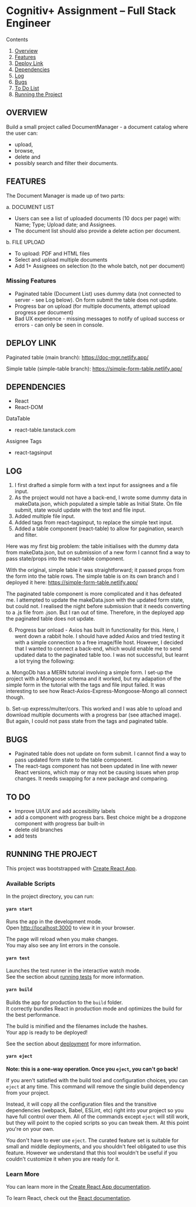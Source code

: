 # Cognitiv+ Assignment – Full Stack Engineer

Contents

1. [Overview](#overview)
2. [Features](#features)
3. [Deploy Link](#deploy)
4. [Dependencies](#dependencies)
5. [Log](#log)
6. [Bugs](#bugs)
7. [To Do List](#todo)
8. [Running the Project](#runproject)


## OVERVIEW <a name="overview"></a>

Build a small project called DocumentManager - a document catalog where the user can:
- upload,
- browse,
- delete and 
- possibly search and filter their documents.


## FEATURES <a name="features"></a>

The Document Manager is made up of two parts:

a. DOCUMENT LIST
- Users can see a list of uploaded documents (10 docs per page) with: Name; Type; Upload date; and Assignees.
- The document list should also provide a delete action per document.

b. FILE UPLOAD

- To upload: PDF and HTML files
- Select and upload multiple documents
- Add 1+ Assignees on selection (to the whole batch, not per document)

### Missing Features
- Paginated table (Document List) uses dummy data (not connected to server - see Log below). On form submit the table does not update.
- Progress bar on upload (for multiple documents, attempt upload progress per document)
- Bad UX experience - missing messages to notify of upload success or errors - can only be seen in console.


## DEPLOY LINK

Paginated table (main branch): https://doc-mgr.netlify.app/

Simple table (simple-table branch): https://simple-form-table.netlify.app/


## DEPENDENCIES <a name="dependencies"></a>

- React
- React-DOM

DataTable
- react-table.tanstack.com

Assignee Tags
- react-tagsinput


## LOG <a name="log"></a>

1. I first drafted a simple form with a text input for assignees and a file input.
2. As the project would not have a back-end, I wrote some dummy data in makeData.json, which populated a simple table as Initial State. On file submit, state would update with the text and file input.
3. Added multiple file input.
4. Added tags from react-tagsinput, to replace the simple text input.
5. Added a table component (react-table) to allow for pagination, search and filter. 

Here was my first big problem: the table initialises with the dummy data from makeData.json, but on submission of a new form I cannot find a way to pass state/props into the react-table component. 

With the original, simple table it was straightforward; it passed props from the form into the table rows. The simple table is on its own branch and I deployed it here: https://simple-form-table.netlify.app/

The paginated table component is more complicated and it has defeated me. I attempted to update the makeData.json with the updated form state, but could not. I realised the night before submission that it needs converting to a .js file from .json. But I ran out of time.
Therefore, in the deployed app the paginated table does not update.

6. Progress bar onload - Axios has built in functionality for this. Here, I went down a rabbit hole. I should have added Axios and tried testing it with a simple connection to a free image/file host. However, I decided that I wanted to connect a back-end, which would enable me to send updated data to the paginated table too. I was not successful, but learnt a lot trying the following:

a. MongoDb has a MERN tutorial involving a simple form. I set-up the project with a Mongoose schema and it worked, but my adapation of the simple form in the tutorial with the tags and file input failed. It was interesting to see how React-Axios-Express-Mongoose-Mongo all connect though.

b. Set-up express/multer/cors. This worked and I was able to upload and download multiple documents with a progress bar (see attached image). But again, I could not pass state from the tags and paginated table.


## BUGS <a name="bugs"></a>

- Paginated table does not update on form submit. I cannot find a way to pass updated form state to the table component.
- The react-tags component has not been updated in line with newer React versions, which may or may not be causing issues when prop changes. It needs swapping for a new package and comparing.


## TO DO <a name="todo"></a>

- Improve UI/UX and add accesibility labels
- add a component with progress bars. Best choice might be a dropzone component with progress bar built-in
- delete old branches
- add tests


## RUNNING THE PROJECT <a name="runproject"></a>

This project was bootstrapped with [Create React App](https://github.com/facebook/create-react-app).


### Available Scripts

In the project directory, you can run:

#### `yarn start`

Runs the app in the development mode.\
Open [http://localhost:3000](http://localhost:3000) to view it in your browser.

The page will reload when you make changes.\
You may also see any lint errors in the console.

#### `yarn test`

Launches the test runner in the interactive watch mode.\
See the section about [running tests](https://facebook.github.io/create-react-app/docs/running-tests) for more information.

#### `yarn build`

Builds the app for production to the `build` folder.\
It correctly bundles React in production mode and optimizes the build for the best performance.

The build is minified and the filenames include the hashes.\
Your app is ready to be deployed!

See the section about [deployment](https://facebook.github.io/create-react-app/docs/deployment) for more information.

#### `yarn eject`

**Note: this is a one-way operation. Once you `eject`, you can't go back!**

If you aren't satisfied with the build tool and configuration choices, you can `eject` at any time. This command will remove the single build dependency from your project.

Instead, it will copy all the configuration files and the transitive dependencies (webpack, Babel, ESLint, etc) right into your project so you have full control over them. All of the commands except `eject` will still work, but they will point to the copied scripts so you can tweak them. At this point you're on your own.

You don't have to ever use `eject`. The curated feature set is suitable for small and middle deployments, and you shouldn't feel obligated to use this feature. However we understand that this tool wouldn't be useful if you couldn't customize it when you are ready for it.

### Learn More

You can learn more in the [Create React App documentation](https://facebook.github.io/create-react-app/docs/getting-started).

To learn React, check out the [React documentation](https://reactjs.org/).
